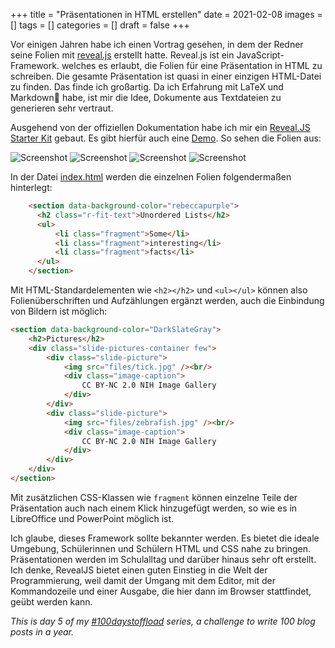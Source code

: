 +++
title = "Präsentationen in HTML erstellen"
date = 2021-02-08
images = []
tags = []
categories = []
draft = false
+++

Vor einigen Jahren habe ich einen Vortrag gesehen, in dem der Redner seine Folien mit [reveal.js](https://revealjs.com/) erstellt hatte. Reveal.js ist ein JavaScript-Framework. welches es erlaubt, die Folien für eine Präsentation in HTML zu schreiben. Die gesamte Präsentation ist quasi in einer einzigen HTML-Datei zu finden. Das finde ich großartig. Da ich Erfahrung mit LaTeX und Markdown habe, ist mir die Idee, Dokumente aus Textdateien zu generieren sehr vertraut.

Ausgehend von der offiziellen Dokumentation habe ich mir ein [Reveal.JS Starter Kit](https://gitlab.com/ntj/my-reveal) gebaut. Es gibt hierfür auch eine [Demo](https://ntj.gitlab.io/my-reveal/). So sehen die Folien aus:

![Screenshot](/img/reveal0.png)
![Screenshot](/img/reveal1.png)
![Screenshot](/img/reveal3.png)
![Screenshot](/img/reveal2.png)

In der Datei [index.html](https://gitlab.com/ntj/my-reveal/-/blob/master/public/index.html) werden die einzelnen Folien folgendermaßen hinterlegt:

```html
    <section data-background-color="rebeccapurple">
      <h2 class="r-fit-text">Unordered Lists</h2>
      <ul>
          <li class="fragment">Some</li>
          <li class="fragment">interesting</li>
          <li class="fragment">facts</li>
      </ul>
    </section>
```
Mit HTML-Standardelementen wie `<h2></h2>` und `<ul></ul>` können also Folienüberschriften und
Aufzählungen ergänzt werden, auch die Einbindung von Bildern ist möglich:

```html
<section data-background-color="DarkSlateGray">
    <h2>Pictures</h2>
    <div class="slide-pictures-container few">
        <div class="slide-picture">
            <img src="files/tick.jpg" /><br/>
            <div class="image-caption">
                CC BY-NC 2.0 NIH Image Gallery
            </div>
        </div>
        <div class="slide-picture">
            <img src="files/zebrafish.jpg" /><br/>
            <div class="image-caption">
                CC BY-NC 2.0 NIH Image Gallery
            </div>
        </div>
    </div>
</section>
```
Mit zusätzlichen CSS-Klassen wie `fragment` können einzelne Teile der Präsentation auch nach
einem Klick hinzugefügt werden, so wie es in LibreOffice und PowerPoint möglich ist.

Ich glaube, dieses Framework sollte bekannter werden. Es bietet die ideale Umgebung, Schülerinnen und Schülern HTML und CSS nahe zu bringen. Präsentationen werden im Schulalltag und darüber hinaus sehr oft erstellt. Ich denke, RevealJS bietet einen guten Einstieg in die Welt der Programmierung, weil damit der Umgang mit dem Editor, mit der Kommandozeile und einer Ausgabe, die hier dann im Browser stattfindet, geübt werden kann.

_This is day 5 of my [#100daystoffload](https://100daystooffload.com/) series, a challenge to write 100 blog posts in a year._